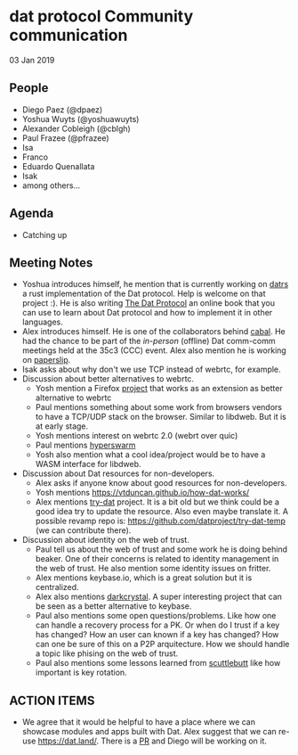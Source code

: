 # dat protocol Community communication 

03 Jan 2019

## People

* Diego Paez (@dpaez)
* Yoshua Wuyts  (@yoshuawuyts)
* Alexander Cobleigh (@cblgh)
* Paul Frazee (@pfrazee)
* Isa
* Franco
* Eduardo Quenallata
* Isak
* among others...

## Agenda

* Catching up

## Meeting Notes

* Yoshua introduces himself, he mention that is currently working on [datrs](https://github.com/datrs) a rust implementation of the Dat protocol. Help is welcome on that project :). He is also writing [The Dat Protocol](https://datprotocol.github.io/book/ch00-00-introduction.html) an online book that you can use to learn about Dat protocol and how to implement it in other languages.
* Alex introduces himself. He is one of the collaborators behind [cabal](https://cabal-club.github.io/). He had the chance to be part of the _in-person_ (offline) Dat comm-comm meetings held at the 35c3 (CCC) event. Alex also mention he is working on [paperslip](https://github.com/cblgh/paperslip).
* Isak asks about why don't we use TCP instead of webrtc, for example. 
* Discussion about better alternatives to webrtc.
  * Yosh mention a Firefox [project](https://github.com/mozilla/libdweb) that works as an extension as better alternative to webrtc
  * Paul mentions something about some work from browsers vendors to have a TCP/UDP stack on the browser. Similar to libdweb. But it is at early stage.
  * Yosh mentions interest on webrtc 2.0 (webrt over quic)
  * Paul mentions [hyperswarm](https://github.com/hyperswarm)
  * Yosh also mention what a cool idea/project would be to have a WASM interface for libdweb.
* Discussion about Dat resources for non-developers.
  * Alex asks if anyone know about good resources for non-developers.
  * Yosh mentions https://vtduncan.github.io/how-dat-works/
  * Alex mentions [try-dat](https://try-dat.com/) project. It is a bit old but we think could be a good idea try to update the resource. Also even maybe translate it. A possible revamp repo is: https://github.com/datproject/try-dat-temp (we can contribute there).
* Discussion about identity on the web of trust.
  * Paul tell us about the web of trust and some work he is doing behind beaker. One of their concerns is related to identity management in the web of trust. He also mention some identity issues on fritter.
  * Alex mentions keybase.io, which is a great solution but it is centralized.
  * Alex also mentions [darkcrystal](https://darkcrystal.pw/). A super interesting project that can be seen as a better alternative to keybase.
  * Paul also mentions some open questions/problems. Like how one can handle a recovery process for a PK. Or when do I trust if a key has changed? How an user can known if a key has changed? How can one be sure of this on a P2P arquitecture. How we should handle a topic like phising on the web of trust.
  * Paul also mentions some lessons learned from [scuttlebutt](https://www.scuttlebutt.nz/) like how important is key rotation.

## ACTION ITEMS

* We agree that it would be helpful to have a place where we can showcase modules and apps built with Dat. Alex suggest that we can re-use https://dat.land/. There is a [PR](https://github.com/dat-land/website/issues/5) and Diego will be working on it.
